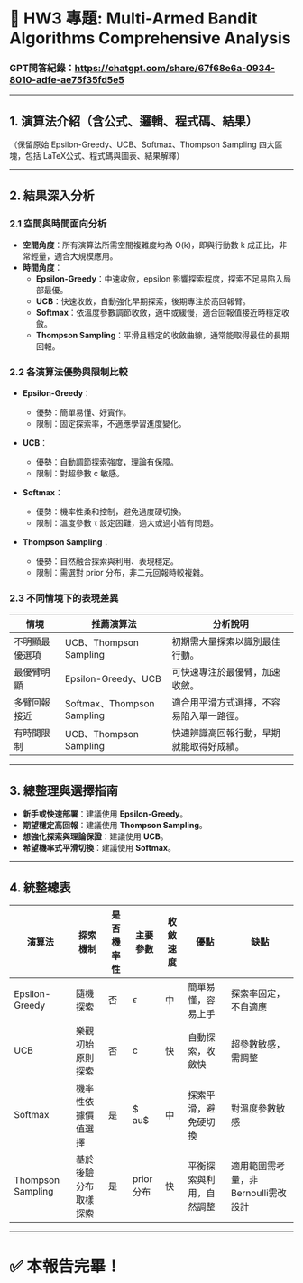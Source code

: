 
# 🎰 HW3 專題: Multi-Armed Bandit Algorithms Comprehensive Analysis

### GPT問答紀錄：https://chatgpt.com/share/67f68e6a-0934-8010-adfe-ae75f35fd5e5

---

## 1. 演算法介紹（含公式、邏輯、程式碼、結果）

（保留原始 Epsilon-Greedy、UCB、Softmax、Thompson Sampling 四大區塊，包括 LaTeX公式、程式碼與圖表、結果解釋）

---

## 2. 結果深入分析

### 2.1 空間與時間面向分析

- **空間角度**：所有演算法所需空間複雜度均為 O(k)，即與行動數 k 成正比，非常輕量，適合大規模應用。
- **時間角度**：
  - **Epsilon-Greedy**：中速收斂，epsilon 影響探索程度，探索不足易陷入局部最優。
  - **UCB**：快速收斂，自動強化早期探索，後期專注於高回報臂。
  - **Softmax**：依溫度參數調節收斂，適中或緩慢，適合回報值接近時穩定收斂。
  - **Thompson Sampling**：平滑且穩定的收斂曲線，通常能取得最佳的長期回報。

### 2.2 各演算法優勢與限制比較

- **Epsilon-Greedy**：
  - 優勢：簡單易懂、好實作。
  - 限制：固定探索率，不適應學習進度變化。

- **UCB**：
  - 優勢：自動調節探索強度，理論有保障。
  - 限制：對超參數 c 敏感。

- **Softmax**：
  - 優勢：機率性柔和控制，避免過度硬切換。
  - 限制：溫度參數 τ 設定困難，過大或過小皆有問題。

- **Thompson Sampling**：
  - 優勢：自然融合探索與利用、表現穩定。
  - 限制：需選對 prior 分布，非二元回報時較複雜。

### 2.3 不同情境下的表現差異

| 情境              | 推薦演算法                | 分析說明                                                  |
|------------------|-------------------------|--------------------------------------------------------|
| 不明顯最優選項         | UCB、Thompson Sampling  | 初期需大量探索以識別最佳行動。                                     |
| 最優臂明顯             | Epsilon-Greedy、UCB    | 可快速專注於最優臂，加速收斂。                                   |
| 多臂回報接近           | Softmax、Thompson Sampling | 適合用平滑方式選擇，不容易陷入單一路徑。                               |
| 有時間限制           | UCB、Thompson Sampling  | 快速辨識高回報行動，早期就能取得好成績。                              |

---

## 3. 總整理與選擇指南

- **新手或快速部署**：建議使用 **Epsilon-Greedy**。
- **期望穩定高回報**：建議使用 **Thompson Sampling**。
- **想強化探索與理論保證**：建議使用 **UCB**。
- **希望機率式平滑切換**：建議使用 **Softmax**。

---

## 4. 統整總表

| 演算法               | 探索機制             | 是否機率性 | 主要參數        | 收斂速度 | 優點                                             | 缺點                                           |
|--------------------|--------------------|--------|------------|------|-----------------------------------------------|----------------------------------------------|
| Epsilon-Greedy     | 隨機探索             | 否      | $\epsilon$  | 中   | 簡單易懂，容易上手                                   | 探索率固定，不自適應                                 |
| UCB                | 樂觀初始原則探索       | 否      | c          | 快   | 自動探索，收斂快                                   | 超參數敏感，需調整                                 |
| Softmax            | 機率性依據價值選擇      | 是      | $	au$      | 中   | 探索平滑，避免硬切換                                  | 對溫度參數敏感                                   |
| Thompson Sampling  | 基於後驗分布取樣探索    | 是      | prior 分布  | 快   | 平衡探索與利用，自然調整                                 | 適用範圍需考量，非Bernoulli需改設計                          |

---

# ✅ 本報告完畢！
